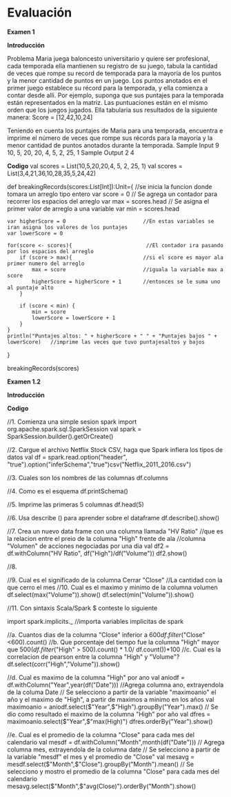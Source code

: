 # Evaluación 
**Examen 1**

**Introducción**

Problema
Maria juega baloncesto universitario y quiere ser profesional, cada temporada ella mantienen su registro de su juego, tabula la cantidad de veces que rompe su record de temporada para la mayoría de los puntos y la menor cantidad de puntos en un
juego. Los puntos anotados en el primer juego establece su récord para la temporada, y ella comienza a contar desde alli.
Por ejemplo, suponga que sus puntajes para la temporada están representados en la matriz. Las puntuaciones están en el mismo orden que los juegos jugados. Ella tabularia sus resultados de la siguiente manera: Score = [12,42,10,24]

Teniendo en cuenta los puntajes de Maria para una temporada, encuentra e imprime  el número de veces que rompe sus récords para la mayoría y la menor cantidad de
puntos anotados durante la temporada.
Sample Input
9
10, 5, 20, 20, 4, 5, 2, 25, 1
Sample Output
2 4

**Codigo**
val scores = List(10,5,20,20,4, 5, 2, 25, 1)
val scores = List(3,4,21,36,10,28,35,5,24,42)

def breakingRecords(scores:List[Int]):Unit={    //se inicia la funcion donde tomara un arreglo tipo entero
    var score = 0                               // Se agrega un contador para recorrer los espacios del arreglo
    var max = scores.head                       // Se asigna el primer valor de arreglo a una variable
    var min = scores.head

    var higherScore = 0                         //En estas variables se iran asigna los valores de los puntajes
    var lowerScore = 0

    for(score <- scores){                        //El contador ira pasando por los espacios del arreglo
        if (score > max){                       //si el score es mayor ala primer numero del arreglo
            max = score                         //iguala la variable max a score
            higherScore = higherScore + 1       //entonces se le suma uno al puntaje alto
        }

        if (score < min) {
            min = score
            lowerScore = lowerScore + 1
        } 
    }
    println("Puntajes altos: " + higherScore + " " + "Puntajes bajos " + lowerScore)   //imprime las veces que tuvo puntajesaltos y bajos
}

breakingRecords(scores)

**Examen 1.2**

**Introducción**

**Codigo**

//1. Comienza una simple sesion spark
import org.apache.spark.sql.SparkSession
val spark = SparkSession.builder().getOrCreate()

//2. Cargue el archivo Netflix Stock CSV, haga que Spark infiera los tipos de datos
val df = spark.read.option("header", "true").option("inferSchema","true")csv("Netflix_2011_2016.csv")

//3. Cuales son los nombres de las columnas
df.columns

//4. Como es el esquema
df.printSchema()

//5. Imprime las primeras 5 columnas
df.head(5)

//6. Usa describe () para aprender sobre el dataframe
df.describe().show()

//7. Crea un nuevo data frame con una columna llamada "HV Ratio" 
//que es la relacion entre el preio de la columna "High" frente de ala 
//columna "Volumen" de acciones negociadas por una dia
val df2 = df.withColumn("HV Ratio", df("High")/df("Volume"))
df2.show()

//8.

//9. Cual es el significado de la columna Cerrar "Close"
//La cantidad con la que cerro el mes
//10. Cual es el maximo y minimo de la columna volumen
df.select(max("Volume")).show()
df.select(min("Volume")).show()

//11. Con sintaxis Scala/Spark $ conteste lo siguiente

import spark.implicits._ //importa variables implicitas de spark

//a. Cuantos dias de la columna "Close" inferior a $600
df.filter($"Close"<600).count()
//b. Que porcentaje del tiempo fue la columna "High" mayor que $500
(df.filter($"High" > 500).count() * 1.0/ df.count())*100
//c. Cual es la correlacion de pearson entre la columna "High" y "Volume"?
df.select(corr("High","Volume")).show()

//d. Cual es maximo de la columna "High" por ano
val aniodf = df.withColumn("Year",year(df("Date"))) //Agrega columna ano, extrayendola de la columa Date
// Se selecciono a partir de la variable "maximoanio" el año y el maximo de "High", a partir de maximos a minimo en los años
val maximoanio = aniodf.select($"Year",$"High").groupBy("Year").max() 
// Se dio como resultado el maximo de la columna "High" por año
val dfres = maximoanio.select($"Year",$"max(High)")
dfres.orderBy("Year").show()

//e. Cual es el promedio de la columna "Close" para cada mes del calendario
val mesdf = df.withColumn("Month",month(df("Date"))) // Agrega columna mes, extrayendola de la columna date 
// Se selecciono a partir de la variable "mesdf" el mes y el promedio de "Close"
val mesavg = mesdf.select($"Month",$"Close").groupBy("Month").mean()
// Se selecciono y mostro el promedio de la columna "Close" para cada mes del calendario
mesavg.select($"Month",$"avg(Close)").orderBy("Month").show()
